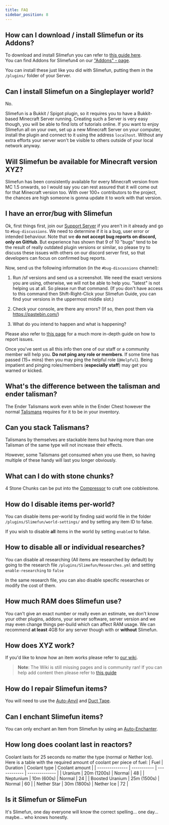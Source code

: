 ```yaml
---
title: FAQ
sidebar_position: 8
---
```


## How can I download / install Slimefun or its Addons?

To download and install Slimefun you can refer to [this guide here](Installing-Slimefun).  
You can find Addons for Slimefun4 on our ["Addons" - page](Addons).

You can install these just like you did with Slimefun, putting them in the `/plugins/` folder of your Server.

## Can I install Slimefun on a Singleplayer world?

No.

Slimefun is a Bukkit / Spigot plugin, so it requires you to have a Bukkit-based Minecraft Server running. Creating such a Server is very easy though, you will be able to find lots of tutorials online. If you want to enjoy Slimefun all on your own, set up a new Minecraft Server on your computer, install the plugin and connect to it using the address `localhost`. Without any extra efforts your server won't be visible to others outside of your local network anyway.

## Will Slimefun be available for Minecraft version XYZ?

Slimefun has been consistently available for every Minecraft version from MC 1.5 onwards, so I would say you can rest assured that it will come out for that Minecraft version too. With over 100+ contributors to the project, the chances are high someone is gonna update it to work with that version.

## I have an error/bug with Slimefun

Ok, first things first, join our [Support Server](https://discord.gg/fsD4Bkh) if you aren't in it already and go to `#bug-discussions`. We need to determine if it is a bug, user error or intended behaviour. Note that we **do not accept bug reports on discord, only on GitHub**. But experience has shown that 9 of 10 "bugs" tend to be the result of really outdated plugin versions or similar, so please try to discuss these issues with others on our discord server first, so that developers can focus on confirmed bug reports.

Now, send us the following information (in the `#bug-discussions` channel):

1. Run /sf versions and send us a screenshot. We need the exact versions you are using, otherwise, we will not be able to help you. "latest" is not helping us at all. So please run that command. (If you don't have access to this command then Shift-Right-Click your Slimefun Guide, you can find your versions in the uppermost middle slot.)

2. Check your console, are there any errors? (If so, then post them via https://pastebin.com/)

3. What do you intend to happen and what is happening?

Please also refer to [this page](How-to-report-bugs) for a much more in-depth guide on how to report issues.

Once you've sent us all this info then one of our staff or a community member will help you. **Do not ping any role or members**. If some time has passed (15+ mins) then you may ping the helpful role (`@Helpful`). Being impatient and pinging roles/members (**especially staff**) may get you warned or kicked.

## What's the difference between the talisman and ender talisman?

The Ender Talismans work even while in the Ender Chest however the normal [Talismans](Talismans) requires for it to be in your inventory.

## Can you stack Talismans?

Talismans by themselves are stackable items but having more than one Talisman of the same type will not increase their effects.

However, some Talismans get consumed when you use them, so having multiple of these handy will last you longer obviously.

## What can I do with stone chunks?

4 Stone Chunks can be put into the [Compressor](Compressor) to craft one cobblestone.

## How do I disable items per-world?

You can disable items per-world by finding said world file in the folder `/plugins/Slimefun/world-settings/` and by setting any item ID to false.

If you wish to disable **all** items in the world by setting `enabled` to false.

## How to disable all or individual researches?

You can disable all researching (All items are researched by default) by going to the research file `/plugins/Slimefun/Researches.yml` and setting `enable-researching` to `false`

In the same research file, you can also disable specific researches or modify the cost of them.

## How much RAM does Slimefun use?

You can't give an exact number or really even an estimate, we don't know your other plugins, addons, your server software, server version and we may even change things per-build which can affect RAM usage. We can recommend **at least** 4GB for any server though with or **without** Slimefun.

## How does XYZ work?

If you'd like to know how an item works please refer to [our wiki](https://github.com/Slimefun/Slimefun4/wiki).
> **Note**: The Wiki is still missing pages and is community ran! If you can help add content then please refer to [this guide](Expanding-the-Wiki)

## How do I repair Slimefun items?

You will need to use the [Auto-Anvil](Auto-Anvil) and [Duct Tape](Miscellaneous-Items).

## Can I enchant Slimefun items?

You can only enchant an Item from Slimefun by using an [Auto-Enchanter](Auto-Enchanter).

## How long does coolant last in reactors?

Coolant lasts for 25 seconds no matter the type (normal or Nether Ice). Here is a table with the required amount of coolant per piece of fuel:
| Fuel            | Duration    | Coolant type | Coolant amount |
| --------------- | ----------- | ------------ | -------------- |
| Uranium         | 20m (1200s) | Normal       | 48             |
| Neptunium       | 10m (600s)  | Normal       | 24             |
| Boosted Uranium | 25m (1500s) | Normal       | 60             |
| Nether Star     | 30m (1800s) | Nether Ice   | 72             |

## Is it Slimefun or SlimeFun

It's Slimefun, one day everyone will know the correct spelling... one day... maybe... who knows honestly.
